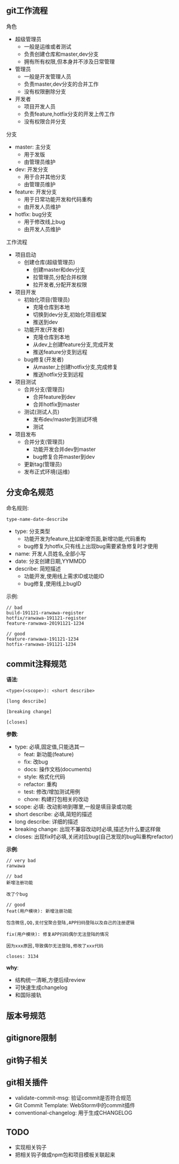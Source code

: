 ## git工作流程
角色
- 超级管理员
  - 一般是运维或者测试
  - 负责创建仓库和master,dev分支
  - 拥有所有权限,但本身并不涉及日常管理
- 管理员
  - 一般是开发管理人员
  - 负责master,dev分支的合并工作
  - 没有权限删除分支
- 开发者
  - 项目开发人员
  - 负责feature,hotfix分支的开发上传工作
  - 没有权限合并分支

分支
- master: 主分支
  - 用于发版
  - 由管理员维护
- dev: 开发分支
  - 用于合并其他分支
  - 由管理员维护
- feature: 开发分支
  - 用于日常功能开发和代码重构
  - 由开发人员维护
- hotfix: bug分支
  - 用于修改线上bug
  - 由开发人员维护
  
工作流程
- 项目启动
  - 创建仓库(超级管理员)
    - 创建master和dev分支
    - 拉管理员,分配合并权限
    - 拉开发者,分配开发权限
- 项目开发
  - 初始化项目(管理员)
    - 克隆仓库到本地
    - 切换到dev分支,初始化项目框架
    - 推送到dev
  - 功能开发(开发者)
    - 克隆仓库到本地
    - 从dev上创建feature分支,完成开发
    - 推送feature分支到远程
  - bug修复(开发者)
    - 从master上创建hotfix分支,完成修复
    - 推送hotfix分支到远程
- 项目测试    
  - 合并分支(管理员)
    - 合并feature到dev
    - 合并hotfix到master
  - 测试(测试人员)
    - 发布dev/master到测试环境
    - 测试
- 项目发布
  - 合并分支(管理员)
    - 功能开发合并dev到master
    - bug修复合并master到dev
  - 更新tag(管理员)
  - 发布正式环境(运维)
  
## 分支命名规范
命名规则:
```
type-name-date-describe
```
- type: 分支类型
  - 功能开发为feature,比如新增页面,新增功能,代码重构
  - bug修复为hotfix,只有线上出现bug需要紧急修复时才使用
- name: 开发人员姓名,全部小写
- date: 分支创建日期,YYMMDD
- describe: 简短描述
  - 功能开发,使用线上需求ID或功能ID
  - bug修复,使用线上bugID

示例:
```
// bad
build-191121-ranwawa-register
hotfix/ranwawa-191121-register
feature-ranwawa-20191121-1234

// good
feature-ranwawa-191121-1234
hotfix-ranwawa-191121-1234
```

## commit注释规范
**语法**:
```
<type>(<scope>): <short describe>

[long describe]

[breaking change]

[closes]
```

**参数**:
- type: 必填,固定值,只能选其一
  - feat: 新功能(feature)
  - fix: 改bug
  - docs: 操作文档(documents)
  - style: 格式化代码
  - refactor: 重构
  - test: 修改/增加测试用例
  - chore: 构建打包相关的改动
- scope: 必填: 改动影响到哪里,一般是填目录或功能
- short describe: 必填,简短的描述
- long describe: 详细的描述
- breaking change: 出现不兼容改动时必填,描述为什么要这样做
- closes: 出现fix时必填,关闭对应bug(自己发现的bug叫重构refactor)

**示例**: 
```
// very bad
ranwawa

// bad
新增注册功能

改了个bug

// good
feat(用户模块): 新增注册功能

包含微信,QQ,支付宝聚合登陆,APP扫码登陆以及自己的注册逻辑

fix(用户模块): 修复APP扫码偶尔无法登陆的情况

因为xxx原因,导致偶尔无法登陆,修改了xxx代码

closes: 3134
```

**why**:
- 结构统一清晰,方便后续review
- 可快速生成changelog
- 和国际接轨

## 版本号规范

## gitignore限制

## git钩子相关

## git相关插件
- validate-commit-msg: 验证commit是否符合规范
- Git Commit Template: WebStorm中的commit插件
- conventional-changelog: 用于生成CHANGELOG

## TODO
- 实现相关钩子
- 把相关钩子做成npm包和项目模板关联起来